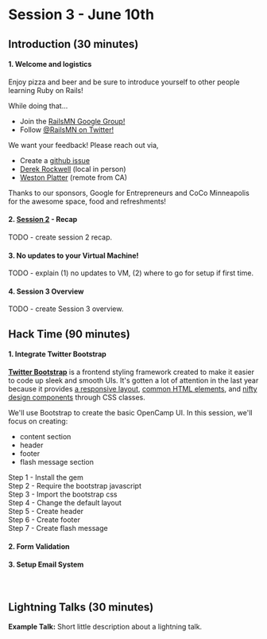 Session 3 - June 10th
=====================

## Introduction (30 minutes)
#### 1. Welcome and logistics
Enjoy pizza and beer and be sure to introduce yourself to other people learning Ruby on Rails!

While doing that...
  - Join the [RailsMN Google Group!](https://groups.google.com/forum/?fromgroups#!forum/railsmn)
  - Follow [@RailsMN on Twitter!](http://www.twitter.com/railsmn)

We want your feedback! Please reach out via,
- Create a [github issue](https://github.com/railsmn/schedule/issues)
- [Derek Rockwell](http://www.twitter.com/derekrockwell) (local in person)
- [Weston Platter](http://www.twitter.com/westonplatter) (remote from CA)

Thanks to our sponsors, Google for Entrepreneurs and CoCo Minneapolis for the awesome space, food and refreshments!


#### 2. [Session 2](https://github.com/railsmn/schedule/blob/master/open_camp/session2.md) - Recap
TODO - create session 2 recap.


#### 3. No updates to your Virtual Machine!
TODO - explain (1) no updates to VM, (2) where to go for setup if first time.


#### 4. Session 3 Overview
TODO - create Session 3 overview.


## Hack Time (90 minutes)

#### 1. Integrate Twitter Bootstrap
[__Twitter Bootstrap__](http://twitter.github.io/bootstrap/) is a frontend styling framework created to make it easier to code up sleek and smooth UIs. It's gotten a lot of attention in the last year because it provides [a responsive layout](http://twitter.github.io/bootstrap/scaffolding.html), [common HTML elements](http://twitter.github.io/bootstrap/base-css.html), and [nifty design components](http://twitter.github.io/bootstrap/components.html) through CSS classes.

We'll use Bootstrap to create the basic OpenCamp UI. In this session, we'll focus on creating: 
- content section
- header
- footer
- flash message section

Step 1 - Install the gem  
Step 2 - Require the bootstrap javascript  
Step 3 - Import the bootstrap css  
Step 4 - Change the default layout  
Step 5 - Create header  
Step 6 - Create footer  
Step 7 - Create flash message  


#### 2. Form Validation
#### 3. Setup Email System

<br>

## Lightning Talks (30 minutes)
**Example Talk:** Short little description about a lightning talk.
